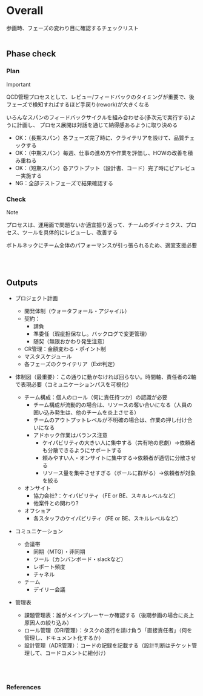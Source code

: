 # Overall
参画時、フェーズの変わり目に確認するチェックリスト
<br><br>

## Phase check
### Plan
> [!IMPORTANT] 
> QCD管理プロセスとして、レビュー/フィードバックのタイミングが重要で、後フェーズで検知すればするほど手戻り(rework)が大きくなる
>
> いろんなスパンのフィードバックサイクルを組み合わせる(多次元で実行する)ように計画し、
プロセス展開は対話を通じて納得感あるように取り決める
> 
> - OK：（長期スパン）各フェーズ完了時に、クライテリアを設けて、品質チェックする
> - OK：（中期スパン）毎週、仕事の進め方や作業を評価し、HOWの改善を積み重ねる
> - OK：（短期スパン）各アウトプット（設計書、コード）完了時にピアレビュー実施する
> - NG：全部テストフェーズで結果確認する

### Check
> [!NOTE] 
> プロセスは、運用面で問題ないか適宜振り返って、チームのダイナミクス、プロセス、ツールを具体的にレビューし、改善する
>
> ボトルネックにチーム全体のパフォーマンスが引っ張られるため、適宜支援必要

<br><br>

## Outputs
- プロジェクト計画
  - 開発体制（ウォータフォール・アジャイル）
  - 契約：
    - 請負
    - 準委任（瑕疵担保なし。バックログで変更管理）
    - 随契（無限おかわり発生注意）
  - CR管理：金額変わる・ポイント制
  - マスタスケジュール
  - 各フェーズのクライテリア（Exit判定）

- 体制図（最重要）：この通りに動かなければ回らない。時間軸、責任者の2軸で表現必要（コミュニケーションパスを可視化）
  - チーム構成：個人のロール（何に責任持つか）の認識が必要
    - チーム構成が流動的の場合は、リソースの奪い合いになる（人員の囲い込み発生は、他のチームを炎上させる）
    - チームのアウトプットレベルが不明確の場合は、作業の押し付け合いになる
    - アドホック作業はバランス注意
      - ケイパビリティの大きい人に集中する（共有地の悲劇）→依頼者も分散できるようにサポートする
      - 頼みやすい人・オンサイトに集中する→依頼者が適切に分散させる
      - リソース量を集中させすぎる（ボールに群がる）→依頼者が対象を絞る
  - オンサイト
    - 協力会社?：ケイパビリティ（FE or BE、スキルレベルなど）
    - 他案件との関わり?
  - オフショア
    - 各スタッフのケイパビリティ（FE or BE、スキルレベルなど）

- コミュニケーション
  - 会議帯
    - 同期（MTG）・非同期
    - ツール（カンバンボード・slackなど）
    - レポート頻度
    - チャネル
  - チーム
    - デイリー会議

- 管理表
  - 課題管理表：誰がメインプレーヤーか確認する（後期参画の場合に炎上原因人の絞り込み）
  - ロール管理（DRI管理）：タスクの遂行を請け負う「直接責任者」（何を管理し、ドキュメント化するか）
  - 設計管理（ADR管理）：コードの記録を記載する（設計判断はチケット管理して、コードコメントに紐付け）

<br><br>
### References
